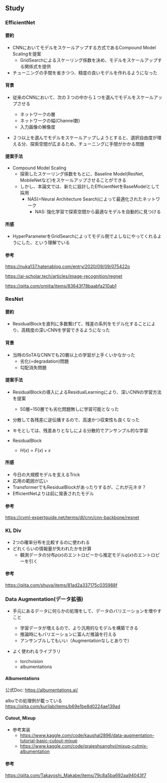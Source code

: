 ## Study

### EfficientNet

#### 要約

- CNNにおいてモデルをスケールアップする方式であるCompound Model Scalingを提案
    - GridSearchによるスケーリング係数を決め、モデルをスケールアップする関係式を提供
- チューニングの手間を省きつつ、精度の良いモデルを作れるようになった

#### 背景

- 従来のCNNにおいて、次の３つの中から１つを選んでモデルをスケールアップさせる
  - ネットワークの層
  - ネットワークの幅(Channel数)
  - 入力画像の解像度

- ２つ以上を選んでモデルをスケールアップしようとすると、選択自由度が増える分、探索空間が広まるため、チューニングに手間がかかる問題

#### 提案手法

- Compound Model Scaling
  - 探索したスケーリング係数をもとに、Baseline Model(ResNet, MobileNetなど)をスケールアップさせることができる
  - しかし、本論文では、新たに設計したEfficientNetをBaseModelとして採用
    - NAS(=Neural Architecture Search)によって最適化されたネットワーク
        - NAS: 強化学習で探索空間から最適なモデルを自動的に見つける

#### 所感

- HyperParameterをGridSearchによってモデル側でよしなにやってくれるようにした、という理解でいる

#### 参考

https://nuka137.hatenablog.com/entry/2020/09/09/075422o

https://ai-scholar.tech/articles/image-recognition/regnet

https://qiita.com/omiita/items/83643f78baabfa210ab1

### ResNet

#### 要約

- ResidualBlockを直列に多数繋げて、残差の系列をモデル化することにより、高精度の深いCNNを学習できるようになった

#### 背景

- 当時のSoTAなCNNでも20層以上の学習が上手くいかなかった
  - 劣化(=degradation)問題
  - 勾配消失問題

#### 提案手法

- ResidualBlockの導入によるResidualLearningにより、深いCNNの学習方法を提案
    - 50層~150層でも劣化問題無しに学習可能となった
- 分散して各残差に逆伝播するので、高速かつ収束性も良くなった

- キモとしては、残差ありとなしによる分散的でアンサンブル的な学習

- ResidualBlock
    - $H(x) = F(x) + x$

#### 所感

- 今日の大規模モデルを支えるTrick
- 応用の範囲が広い
- TransformerでもResidualBlockがあったりするが、これが元ネタ？
- EfficientNetよりは前に発表されたモデル

#### 参考

https://cvml-expertguide.net/terms/dl/cnn/cnn-backbone/resnet

### KL Div

- 2つの確率分布を比較するのに使われる
- どれくらいの情報量が失われたかを計算
    - 観測データの分布$p(x)$のエントロピーから推定モデル$q(x)$のエントロピーを引く

#### 参考

https://qiita.com/shuva/items/81ad2a337175c035988f

### Data Augmentation(データ拡張)

- 手元にあるデータに何らかの処理をして、データのバリエーションを増やすこと
  - 学習データが増えるので、より汎用的なモデルを構築できる
  - 推論時にもバリエーションに富んだ推論を行える
  - アンサンブルしてもいい（Augmentationなしとありで）

- よく使われるライブラリ
    - torchvision
    - albumentations

#### Albumentations
公式Doc: https://albumentations.ai/

albuでの処理例が載っている
https://qiita.com/kurilab/items/b69e1be8d0224ae139ad

#### Cutout, Mixup

- 参考実装
  - https://www.kaggle.com/code/kaushal2896/data-augmentation-tutorial-basic-cutout-mixup
  - https://www.kaggle.com/code/prajeshsanghvi/mixup-cutmix-albumentation

#### 参考

https://qiita.com/Takayoshi_Makabe/items/79c8a5ba692aa94043f7

